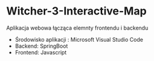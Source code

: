 # Witcher-3-Interactive-Map

Aplikacja webowa łącząca elemnty frontendu i backendu
* Środowisko aplikacji : Microsoft Visual Studio Code
* Backend: SpringBoot
* Frontend: Javascript
